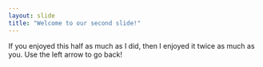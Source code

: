 ```yaml
---
layout: slide
title: "Welcome to our second slide!"
---
```

If you enjoyed this half as much as I did, then I enjoyed it twice as much as you.
Use the left arrow to go back!
